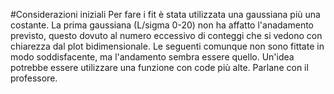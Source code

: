 #Considerazioni iniziali
Per fare i fit è stata utilizzata una gaussiana più una costante.
La prima gaussiana (L/sigma 0-20) non ha affatto l'anadamento previsto, questo dovuto al numero eccessivo di conteggi che si vedono con chiarezza dal plot bidimensionale.
Le seguenti comunque non sono fittate in modo soddisfacente, ma l'andamento sembra essere quello. Un'idea potrebbe essere utilizzare una funzione con code più alte. Parlane con il professore.